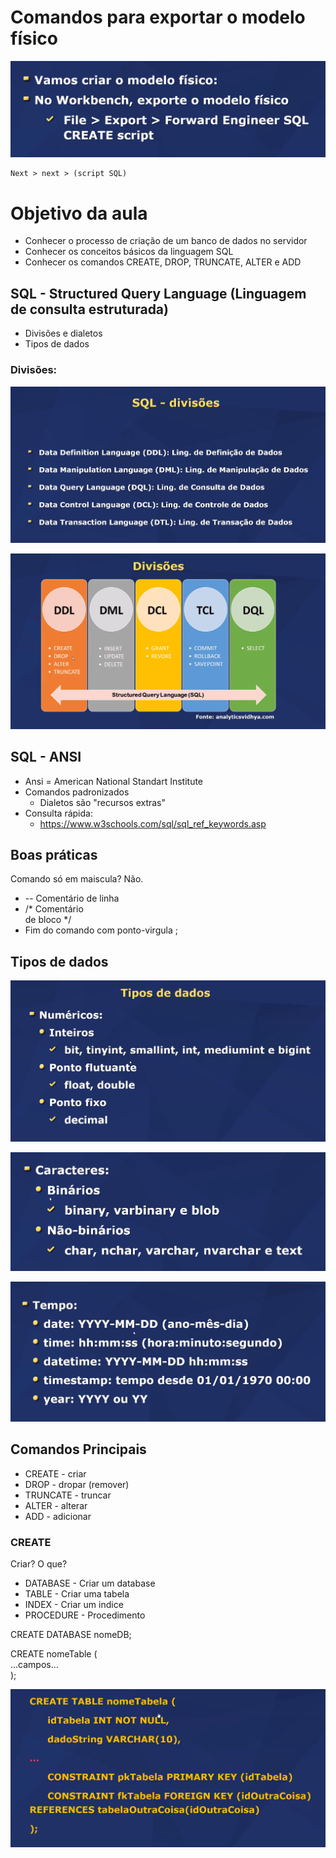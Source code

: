# Comandos para exportar o modelo físico

![alt text](assets/image-33.png) 

    Next > next > (script SQL) 

# Objetivo da aula 
- Conhecer o processo de criação de um banco de dados no servidor
- Conhecer os conceitos básicos da linguagem SQL
- Conhecer os comandos CREATE, DROP, TRUNCATE, ALTER e ADD

## SQL - Structured Query Language (Linguagem de consulta estruturada)
- Divisões e dialetos
- Tipos de dados 

### Divisões:
![alt text](assets/image-34.png)

![alt text](assets/image-35.png)

## SQL - ANSI
- Ansi = American National Standart Institute
- Comandos padronizados
    - Dialetos são "recursos extras"
- Consulta rápida:
    - https://www.w3schools.com/sql/sql_ref_keywords.asp  

## Boas práticas

Comando só em maiscula? Não.
- -- Comentário de linha  
- /* Comentário <br>
de bloco */ 
- Fim do comando com ponto-virgula ; 

## Tipos de dados

![alt text](assets/image-36.png)

![alt text](assets/image-37.png)

![alt text](assets/image-38.png)

## Comandos Principais

- CREATE - criar
- DROP - dropar (remover)
- TRUNCATE - truncar 
- ALTER - alterar
- ADD - adicionar

### CREATE 

Criar? O que?
- DATABASE - Criar um database
- TABLE - Criar uma tabela
- INDEX - Criar um indice
- PROCEDURE - Procedimento 

CREATE DATABASE nomeDB;

CREATE nomeTable ( <br>
    ...campos... <br>
); 

![alt text](assets/image-39.png)


